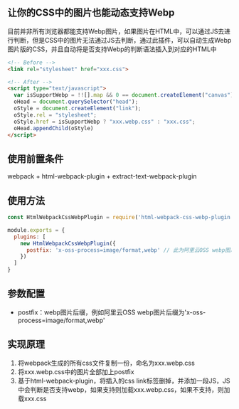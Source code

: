 ## 让你的CSS中的图片也能动态支持Webp
目前并非所有浏览器都能支持Webp图片，如果图片在HTML中，可以通过JS去进行判断，但是CSS中的图片无法通过JS去判断，通过此插件，可以自动生成Webp图片版的CSS，并且自动将是否支持Webp的判断语法插入到对应的HTML中
``` html
<!-- Before -->
<link rel="stylesheet" href="xxx.css">

<!-- After -->
<script type="text/javascript">
  var isSupportWebp = !![].map && 0 == document.createElement("canvas").toDataURL("image/webp").indexOf("data:image/webp");
  oHead = document.querySelector("head");
  oStyle = document.createElement("link");
  oStyle.rel = "stylesheet";
  oStyle.href = isSupportWebp ? "xxx.webp.css" : "xxx.css";
  oHead.appendChild(oStyle)
</script>
```

## 使用前置条件
webpack + html-webpack-plugin + extract-text-webpack-plugin

## 使用方法

``` javascript
const HtmlWebpackCssWebpPlugin = require('html-webpack-css-webp-plugin');

module.exports = {
  plugins: [
    new HtmlWebpackCssWebpPlugin({
      postfix: 'x-oss-process=image/format,webp' // 此为阿里云OSS webp图片后缀，其他OSS自行查询文档
    })
  ]
}
```

## 参数配置
* postfix：webp图片后缀，例如阿里云OSS webp图片后缀为'x-oss-process=image/format,webp'

## 实现原理
1. 将webpack生成的所有css文件复制一份，命名为xxx.webp.css
2. 将xxx.webp.css中的图片全部加上postfix
3. 基于html-webpack-plugin，将插入的css link标签删掉，并添加一段JS，JS中会判断是否支持webp，如果支持则加载xxx.webp.css，如果不支持，则加载xxx.css